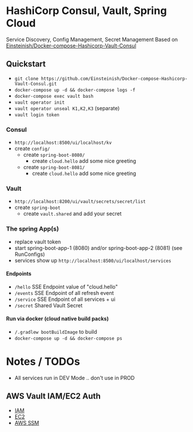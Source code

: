 # HashiCorp Consul, Vault, Spring Cloud
Service Discovery, Config Management, Secret Management
Based on [Einsteinish/Docker-compose-Hashicorp-Vault-Consul](https://github.com/Einsteinish/Docker-compose-Hashicorp-Vault-Consul)
## Quickstart
* `git clone https://github.com/Einsteinish/Docker-compose-Hashicorp-Vault-Consul.git`
* `docker-compose up -d && docker-compose logs -f`
* `docker-compose exec vault bash`
* `vault operator init`
* `vault operator unseal K1,K2,K3` (separate)
* `vault login token`

### Consul
* `http://localhost:8500/ui/localhost/kv`
* create `config/`
    * create `spring-boot-8080/`
        * create `cloud.hello` add some nice greeting
    * create `spring-boot-8081/`
        * create `cloud.hello` add some nice greeting
        
### Vault
* `http://localhost:8200/ui/vault/secrets/secret/list`
* create `spring-boot`
  * create `vault.shared` and add your secret

### The spring App(s)
- replace vault token
- start spring-boot-app-1 (8080) and/or spring-boot-app-2 (8081) (see RunConfigs)
- services show up `http://localhost:8500/ui/localhost/services`

#### Endpoints
- `/hello` SSE Endpoint value of "cloud.hello"
- `/events` SSE Endpoint of all refresh event
- `/service` SSE Endpoint of all services + ui
- `/secret` Shared Vault Secret

#### Run via docker (cloud native build packs)
- `/.gradlew bootBuildImage` to build
- `docker-compose up -d && docker-compose ps`

# Notes / TODOs
- All services run in DEV Mode .. don't use in PROD

## AWS Vault IAM/EC2 Auth
- [IAM](https://cloud.spring.io/spring-cloud-vault/reference/html/#vault.config.authentication.awsiam)
- [EC2](https://cloud.spring.io/spring-cloud-vault/reference/html/#vault.config.authentication.awsec2)
- [AWS SSM](https://cloud.spring.io/spring-cloud-vault/reference/html/#vault.config.backends.aws)

